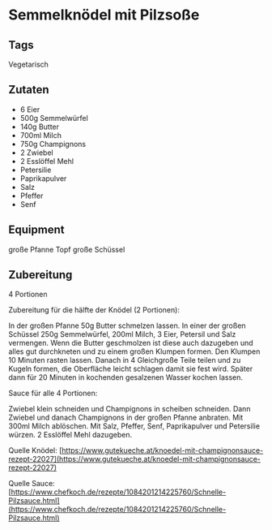 # Semmelknödel mit Pilzsoße

## Tags

Vegetarisch

## Zutaten

- 6 Eier
- 500g Semmelwürfel
- 140g Butter
- 700ml Milch
- 750g Champignons
- 2 Zwiebel
- 2 Esslöffel Mehl
- Petersilie
- Paprikapulver
- Salz
- Pfeffer
- Senf

## Equipment

große Pfanne
Topf
große Schüssel

## Zubereitung

4 Portionen

Zubereitung für die hälfte der Knödel (2 Portionen):

In der großen Pfanne 50g Butter schmelzen lassen.
In einer der großen Schüssel 250g Semmelwürfel, 200ml Milch, 3 Eier, Petersil und Salz vermengen.
Wenn die Butter geschmolzen ist diese auch dazugeben
und alles gut durchkneten und zu einem großen Klumpen formen.
Den Klumpen 10 Minuten rasten lassen.
Danach in 4 Gleichgroße Teile teilen und zu Kugeln formen, die Oberfläche leicht schlagen damit sie fest wird.
Später dann für 20 Minuten in kochenden gesalzenen Wasser kochen lassen.

Sauce für alle 4 Portionen:

Zwiebel klein schneiden und Champignons in scheiben schneiden.
Dann Zwiebel und danach Champignons in der großen Pfanne anbraten.
Mit 300ml Milch ablöschen.
Mit Salz, Pfeffer, Senf, Paprikapulver und Petersilie würzen.
2 Esslöffel Mehl dazugeben.


Quelle Knödel: [https://www.gutekueche.at/knoedel-mit-champignonsauce-rezept-22027](https://www.gutekueche.at/knoedel-mit-champignonsauce-rezept-22027)

Quelle Sauce: [https://www.chefkoch.de/rezepte/1084201214225760/Schnelle-Pilzsauce.html](https://www.chefkoch.de/rezepte/1084201214225760/Schnelle-Pilzsauce.html)
